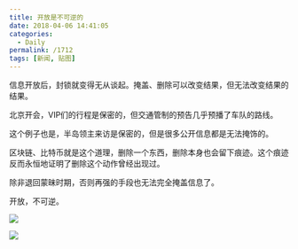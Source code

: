 ```yaml
---
title: 开放是不可逆的
date: 2018-04-06 14:41:05
categories:
  - Daily
permalink: /1712
tags: [新闻, 贴图]
---
```

信息开放后，封锁就变得无从谈起。掩盖、删除可以改变结果，但无法改变结果的结果。

北京开会，VIP们的行程是保密的，但交通管制的预告几乎预播了车队的路线。

这个例子也是，半岛领主来访是保密的，但是很多公开信息都是无法掩饰的。

区块链、比特币就是这个道理，删除一个东西，删除本身也会留下痕迹。这个痕迹反而永恒地证明了删除这个动作曾经出现过。

除非退回蒙昧时期，否则再强的手段也无法完全掩盖信息了。

开放，不可逆。

![](http://kangjian.net/images/2018/2018-04-06-kim1.jpg)

![](http://kangjian.net/images/2018/2018-04-06-kim2.jpg)
